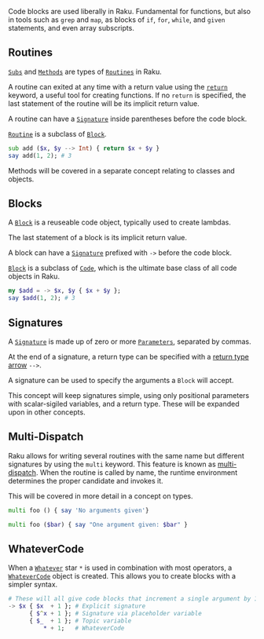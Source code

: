 Code blocks are used liberally in Raku.
Fundamental for functions, but also in tools such as `grep` and `map`, as blocks of `if`, `for`, `while`, and `given` statements, and even array subscripts.

## Routines

[`Subs`][type/Sub] and [`Methods`][type/Method] are types of [`Routines`][type/Routine] in Raku.

A routine can exited at any time with a return value using the [`return`][control-return] keyword, a useful tool for creating functions.
If no `return` is specified, the last statement of the routine will be its implicit return value.

A routine can have a [`Signature`][language/signatures] inside parentheses before the code block.

[`Routine`][type/Routine] is a subclass of [`Block`][type/Block].

```raku
sub add ($x, $y --> Int) { return $x + $y }
say add(1, 2); # 3
```

Methods will be covered in a separate concept relating to classes and objects.

## Blocks

A [`Block`][type/Block] is a reuseable code object, typically used to create lambdas.

The last statement of a block is its implicit return value.

A block can have a [`Signature`][language/signatures] prefixed with `->` before the code block.

[`Block`][type/Block] is a subclass of [`Code`][type/Code], which is the ultimate base class of all code objects in Raku.

```raku
my $add = -> $x, $y { $x + $y };
say $add(1, 2); # 3
```

## Signatures

A [`Signature`][language/signatures] is made up of zero or more [`Parameters`][type/Parameter], separated by commas.

At the end of a signature, a return type can be specified with a [return type arrow][signatures-return-type-arrow] `-->`.

A signature can be used to specify the arguments a `Block` will accept.

This concept will keep signatures simple, using only positional parameters with scalar-sigiled variables, and a return type.
These will be expanded upon in other concepts.

## Multi-Dispatch

Raku allows for writing several routines with the same name but different signatures by using the `multi` keyword.
This feature is known as [multi-dispatch][multi-dispatch].
When the routine is called by name, the runtime environment determines the proper candidate and invokes it.

This will be covered in more detail in a concept on types.

```raku
multi foo () { say 'No arguments given'}

multi foo ($bar) { say "One argument given: $bar" }
```

## WhateverCode

When a [`Whatever`][type/Whatever] star `*` is used in combination with most operators, a [`WhateverCode`][type/WhateverCode] object is created.
This allows you to create blocks with a simpler syntax.

```raku
# These will all give code blocks that increment a single argument by 1:
-> $x { $x  + 1 }; # Explicit signature
      { $^x + 1 }; # Signature via placeholder variable
      { $_  + 1 }; # Topic variable
          * + 1;   # WhateverCode
```

[type/Sub]: https://docs.raku.org/type/Sub
[type/Method]: https://docs.raku.org/type/Method
[type/Routine]: https://docs.raku.org/type/Routine
[control-return]: https://docs.raku.org/language/control#return
[type/Block]: https://docs.raku.org/type/Block
[language/signatures]: https://docs.raku.org/language/signatures
[type/Parameter]: https://docs.raku.org/type/Parameter
[type/Code]: https://docs.raku.org/type/Code
[signatures-return-type-arrow]: https://docs.raku.org/language/signatures#Return_type_arrow:_--%3E
[multi-dispatch]: https://docs.raku.org/language/functions#Multi-dispatch
[type/Whatever]: https://docs.raku.org/type/Whatever
[type/WhateverCode]: https://docs.raku.org/type/WhateverCode
